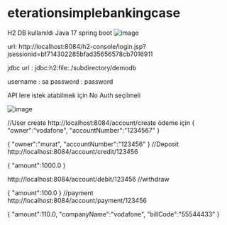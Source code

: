 # eterationsimplebankingcase
H2 DB kullanıldı
Java 17
spring boot
![image](https://user-images.githubusercontent.com/11701050/210464533-6ea03a3d-0b65-491a-9483-2947b18c3f6e.png)

url: http://localhost:8084/h2-console/login.jsp?jsessionid=bf714302285bfad35656578cb7016911

jdbc url : jdbc:h2:file:./subdirectory/demodb

username : sa 
password : password


API lere istek atabilmek için 
No Auth seçilmeli

![image](https://user-images.githubusercontent.com/11701050/210464684-b3e9a078-414d-4057-8656-5f834e2837e3.png)


//User create
http://localhost:8084/account/create
ödeme için
{
"owner":"vodafone",
"accountNumber":"1234567"
}

{
"owner":"murat",
"accountNumber":"123456"
}
//Deposit
http://localhost:8084/account/credit/123456

{
"amount":1000.0
}

http://localhost:8084/account/debit/123456
//withdraw

{
"amount":100.0
}
//payment
http://localhost:8084/account/payment/123456

{
"amount":110.0,
"companyName":"vodafone",
"billCode":"55544433"
}
